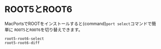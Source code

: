 # ROOT5とROOT6

MacPortsでROOTをインストールすると{command}`port select`コマンドで簡単に ``ROOT5``と``ROOT6``を切り替えできます。

```{toctree}
root5-root6-select
root5-root6-diff
```
